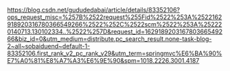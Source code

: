https://blog.csdn.net/gududedabai/article/details/83352106?ops_request_misc=%257B%2522request%255Fid%2522%253A%2522162918920316780366549266%2522%252C%2522scm%2522%253A%252220140713.130102334..%2522%257D&request_id=162918920316780366549266&biz_id=0&utm_medium=distribute.pc_search_result.none-task-blog-2~all~sobaiduend~default-1-83352106.first_rank_v2_pc_rank_v29&utm_term=springmvc%E6%BA%90%E7%A0%81%E8%A7%A3%E6%9E%90&spm=1018.2226.3001.4187

